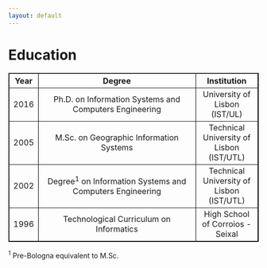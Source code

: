 ```yaml
---
layout: default
---
```


Education
=========

<table  border="1" cellpadding="6" cellspacing="8" style="border-color:rgb(0,0,0);border-width:1px;border-collapse:collapse">
	<tr><th align=center>Year</th><th align=center>Degree</th><th align=center>Institution</th></tr>
	<tr><td align=center>2016</td><td align=center width="300px">Ph.D. on Information Systems and Computers Engineering</td><td align=center>University of Lisbon (IST/UL)</td></tr>
	<tr><td align=center>2005</td><td align=center width="300px">M.Sc. on Geographic Information Systems</td><td align=center>Technical University of Lisbon (IST/UTL)</td></tr>
	<tr><td align=center>2002</td><td align=center width="300px">Degree<sup>1</sup> on Information Systems and Computers Engineering</td><td align=center>Technical University of Lisbon (IST/UTL)</td></tr>
	<tr><td align=center>1996</td><td align=center width="300px">Technological Curriculum on Informatics </td><td align=center>High School of Corroios - Seixal</td></tr>
</table>

<sup>1</sup> Pre-Bologna equivalent to M.Sc.
